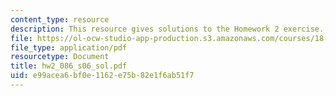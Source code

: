 ```yaml
---
content_type: resource
description: This resource gives solutions to the Homework 2 exercise.
file: https://ol-ocw-studio-app-production.s3.amazonaws.com/courses/18-086-mathematical-methods-for-engineers-ii-spring-2006/e99acea6bf0e1162e75b82e1f6ab51f7_hw2_086_s06_sol.pdf
file_type: application/pdf
resourcetype: Document
title: hw2_086_s06_sol.pdf
uid: e99acea6-bf0e-1162-e75b-82e1f6ab51f7
---
```

